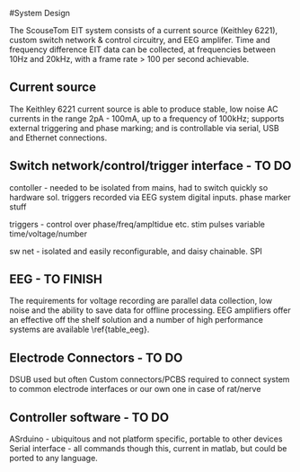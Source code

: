 #System Design

The ScouseTom EIT system consists of a current source (Keithley 6221), custom switch network & control circuitry, and EEG amplifer. Time and frequency difference EIT data can be collected, at frequencies between 10Hz and 20kHz, with a frame rate > 100 per second achievable.

## Current source

The Keithley 6221 current source is able to produce stable, low noise AC currents in the range 2pA - 100mA, up to a frequency of 100kHz; supports external triggering and phase marking; and  is controllable via serial, USB and Ethernet connections. 


## Switch network/control/trigger interface - TO DO

contoller - needed to be isolated from mains, had to switch quickly so hardware sol. triggers recorded via EEG system digital inputs. phase marker stuff

triggers - control over phase/freq/ampltidue etc. stim pulses variable time/voltage/number 

sw net - isolated and easily reconfigurable, and daisy chainable. SPI

## EEG - TO FINISH
The requirements for voltage recording are parallel data collection, low noise and the ability to save data for offline processing. EEG amplifiers offer an effective off the shelf solution and a number of high performance systems are available \ref{table_eeg}.

## Electrode Connectors - TO DO

DSUB used but often Custom connectors/PCBS required to connect system to common electrode interfaces or our own one in case of rat/nerve

## Controller software - TO DO

ASrduino - ubiquitous and not platform specific, portable to other devices
Serial interface - all commands though this, current in matlab, but could be ported to any language. 